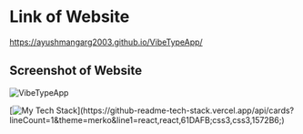 # Link of Website
https://ayushmangarg2003.github.io/VibeTypeApp/

## Screenshot of Website
![VibeTypeApp](https://user-images.githubusercontent.com/105537793/212303004-bd093545-8d66-4234-8ba2-0c54f9290d78.png)

[![My Tech Stack](https://github-readme-tech-stack.vercel.app/api/cards?lineCount=1&theme=merko&line1=react,react,61DAFB;css3,css3,1572B6;)](https://github-readme-tech-stack.vercel.app/api/cards?lineCount=1&theme=merko&line1=react,react,61DAFB;css3,css3,1572B6;)
